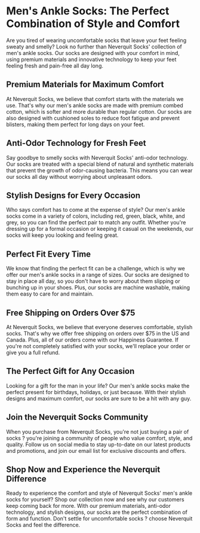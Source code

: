 # Men's Ankle Socks: The Perfect Combination of Style and Comfort

Are you tired of wearing uncomfortable socks that leave your feet feeling sweaty and smelly? Look no further than Neverquit Socks' collection of men's ankle socks. Our socks are designed with your comfort in mind, using premium materials and innovative technology to keep your feet feeling fresh and pain-free all day long.

## Premium Materials for Maximum Comfort

At Neverquit Socks, we believe that comfort starts with the materials we use. That's why our men's ankle socks are made with premium combed cotton, which is softer and more durable than regular cotton. Our socks are also designed with cushioned soles to reduce foot fatigue and prevent blisters, making them perfect for long days on your feet.

## Anti-Odor Technology for Fresh Feet

Say goodbye to smelly socks with Neverquit Socks' anti-odor technology. Our socks are treated with a special blend of natural and synthetic materials that prevent the growth of odor-causing bacteria. This means you can wear our socks all day without worrying about unpleasant odors.

## Stylish Designs for Every Occasion

Who says comfort has to come at the expense of style? Our men's ankle socks come in a variety of colors, including red, green, black, white, and grey, so you can find the perfect pair to match any outfit. Whether you're dressing up for a formal occasion or keeping it casual on the weekends, our socks will keep you looking and feeling great.

## Perfect Fit Every Time

We know that finding the perfect fit can be a challenge, which is why we offer our men's ankle socks in a range of sizes. Our socks are designed to stay in place all day, so you don't have to worry about them slipping or bunching up in your shoes. Plus, our socks are machine washable, making them easy to care for and maintain.

## Free Shipping on Orders Over $75

At Neverquit Socks, we believe that everyone deserves comfortable, stylish socks. That's why we offer free shipping on orders over $75 in the US and Canada. Plus, all of our orders come with our Happiness Guarantee. If you're not completely satisfied with your socks, we'll replace your order or give you a full refund.

## The Perfect Gift for Any Occasion

Looking for a gift for the man in your life? Our men's ankle socks make the perfect present for birthdays, holidays, or just because. With their stylish designs and maximum comfort, our socks are sure to be a hit with any guy.

## Join the Neverquit Socks Community

When you purchase from Neverquit Socks, you're not just buying a pair of socks ? you're joining a community of people who value comfort, style, and quality. Follow us on social media to stay up-to-date on our latest products and promotions, and join our email list for exclusive discounts and offers.

## Shop Now and Experience the Neverquit Difference

Ready to experience the comfort and style of Neverquit Socks' men's ankle socks for yourself? Shop our collection now and see why our customers keep coming back for more. With our premium materials, anti-odor technology, and stylish designs, our socks are the perfect combination of form and function. Don't settle for uncomfortable socks ? choose Neverquit Socks and feel the difference.